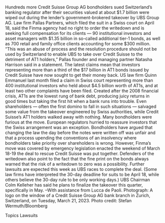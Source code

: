 Hundreds more Credit Suisse Group AG bondholders sued Switzerland’s banking regulator after their securities valued at about $1.7 billion were wiped out during the lender’s government-brokered takeover by UBS Group AG.
Law firm Pallas Partners, which filed the suit in a Swiss court on April 18, said the Finma agency had no right to order the writedown and is seeking full compensation for its clients — 90 institutional investors and asset managers with $1.35 billion in so-called additional tier-1 bonds, as well as 700 retail and family office clients accounting for some $300 million.
“This was an abuse of process and the resolution procedure should not be used by Switzerland to enable UBS to take over Credit Suisse to the detriment of AT1 holders,” Pallas founder and managing partner Natasha Harrison said in a statement.
The latest claims mean that investors representing more than a third of the $17 billion in AT1 bonds issued by Credit Suisse have now sought to get their money back. US law firm Quinn Emmanuel last month filed a claim in Swiss court representing more than 400 institutional investors who held about $4.5 billion worth of AT1s, and at least two other complaints have been filed.
Created after the 2008 financial crisis, AT1s are the lowest rung of bank debt, producing juicy returns in good times but taking the first hit when a bank runs into trouble. Even shareholders — often the first domino to fall in such situations — salvaged some value from the takeover engineered by Swiss authorities, while Credit Suisse’s AT1 holders walked away with nothing. Many bondholders were furious at the move. European regulators hurried to reassure investors that the Swiss arrangement was an exception.
Bondholders have argued that changing the law the day before the notes were written off was unfair and that a process upending the conventions of an insolvency where bondholders take priority over shareholders is wrong.
However, Finma’s move was covered by emergency legislation enacted the weekend of March 18-19 the deal to rescue Credit Suisse was put together. Defenders of the writedown also point to the fact that the fine print on the bonds always warned that the risk of a writedown to zero was a possibility.
Further lawsuits are expected this week as UBS races to complete the deal. (Some law firms have interpreted the 30-day deadline for suits to be April 18, while others believe the 30-day rule to be only working days.)
UBS Chairman Colm Kelleher has said he plans to finalize the takeover this quarter, specifically in May.
–With assistance from Lucca de Paoli.
Photograph: A logo on the window of a Credit Suisse Group AG bank branch in Zurich, Switzerland, on Tuesday, March 21, 2023. Photo credit: Stefan Wermuth/Bloomberg

Topics
Lawsuits
